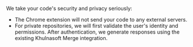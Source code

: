 We take your code's security and privacy seriously:

- The Chrome extension will not send your code to any external servers.
- For private repositories, we will first validate the user's identity and permissions. After authentication, we generate responses using the existing Khulnasoft Merge integration.
